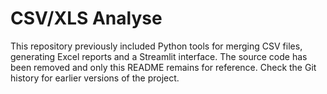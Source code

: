 # CSV/XLS Analyse

This repository previously included Python tools for merging CSV files, generating Excel reports and a Streamlit interface. The source code has been removed and only this README remains for reference. Check the Git history for earlier versions of the project.
